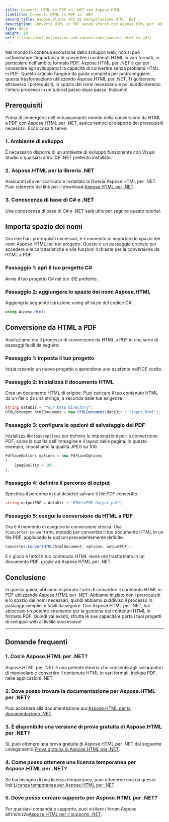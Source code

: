 ```yaml
---
title: Converti HTML in PDF in .NET con Aspose.HTML
linktitle: Converti HTML in PDF in .NET
second_title: Aspose.Slides API di manipolazione HTML .NET
description: Converti HTML in PDF senza sforzo con Aspose.HTML per .NET. Segui la nostra guida passo passo e libera la potenza della conversione da HTML a PDF.
type: docs
weight: 10
url: /it/net/html-extensions-and-conversions/convert-html-to-pdf/
---
```


Nel mondo in continua evoluzione dello sviluppo web, non si può sottovalutare l'importanza di convertire i contenuti HTML in vari formati, in particolare nell'ambito formato PDF. Aspose.HTML per .NET è qui per consentire agli sviluppatori la capacità di convertire senza problemi HTML in PDF. Questo articolo fungerà da guida completa per padroneggiare questa trasformazione utilizzando Aspose.HTML per .NET. Ti guideremo attraverso i prerequisiti, lo spazio dei nomi necessario e poi suddivideremo l'intero processo in un tutorial passo dopo passo. Iniziamo!

## Prerequisiti

Prima di immergerci nell'entusiasmante mondo della conversione da HTML a PDF con Aspose.HTML per .NET, assicuriamoci di disporre dei prerequisiti necessari. Ecco cosa ti serve:

### 1. Ambiente di sviluppo

È necessario disporre di un ambiente di sviluppo funzionante con Visual Studio o qualsiasi altro IDE .NET preferito installato.

### 2. Aspose.HTML per la libreria .NET

Assicurati di aver scaricato e installato la libreria Aspose.HTML per .NET. Puoi ottenerlo dal link per il download:[Aspose.HTML per .NET](https://releases.aspose.com/html/net/).

### 3. Conoscenza di base di C# e .NET

Una conoscenza di base di C# e .NET sarà utile per seguire questo tutorial.

## Importa spazio dei nomi

Ora che hai i prerequisiti necessari, è il momento di importare lo spazio dei nomi Aspose.HTML nel tuo progetto. Questo è un passaggio cruciale per accedere alle caratteristiche e alle funzioni richieste per la conversione da HTML a PDF.

### Passaggio 1: apri il tuo progetto C#

Avvia il tuo progetto C# nel tuo IDE preferito.

### Passaggio 2: aggiungere lo spazio dei nomi Aspose.HTML

Aggiungi la seguente istruzione using all'inizio del codice C#:

```csharp
using Aspose.Html;
```

## Conversione da HTML a PDF

Analizziamo ora il processo di conversione da HTML a PDF in una serie di passaggi facili da seguire:

### Passaggio 1: imposta il tuo progetto

Inizia creando un nuovo progetto o aprendone uno esistente nell'IDE scelto.

### Passaggio 2: inizializza il documento HTML

Crea un documento HTML di origine. Puoi caricare il tuo contenuto HTML da un file o da una stringa, a seconda delle tue esigenze.

```csharp
string dataDir = "Your Data Directory";
HTMLDocument htmlDocument = new HTMLDocument(dataDir + "input.html");
```

### Passaggio 3: configura le opzioni di salvataggio del PDF

 Inizializza il`PdfSaveOptions` per definire le impostazioni per la conversione PDF, come la qualità dell'immagine e il layout della pagina. In questo esempio, impostiamo la qualità JPEG su 100.

```csharp
PdfSaveOptions options = new PdfSaveOptions
{
    JpegQuality = 100
};
```

### Passaggio 4: definire il percorso di output

Specifica il percorso in cui desideri salvare il file PDF convertito.

```csharp
string outputPDF = dataDir + "HTMLtoPDF_Output.pdf";
```

### Passaggio 5: esegui la conversione da HTML a PDF

 Ora è il momento di eseguire la conversione stessa. Usa il`Converter.ConvertHTML` metodo per convertire il tuo documento HTML in un file PDF, applicando le opzioni precedentemente definite.

```csharp
Converter.ConvertHTML(htmlDocument, options, outputPDF);
```

E il gioco è fatto! Il tuo contenuto HTML viene ora trasformato in un documento PDF, grazie ad Aspose.HTML per .NET.

## Conclusione

In questa guida, abbiamo esplorato l'arte di convertire il contenuto HTML in PDF utilizzando Aspose.HTML per .NET. Abbiamo iniziato con i prerequisiti e lo spazio dei nomi necessari, quindi abbiamo suddiviso il processo in passaggi semplici e facili da seguire. Con Aspose.HTML per .NET, hai sbloccato un potente strumento per la gestione dei contenuti HTML in formato PDF. Quindi vai avanti, sfrutta le sue capacità e porta i tuoi progetti di sviluppo web al livello successivo!

---

## Domande frequenti

### 1. Cos'è Aspose.HTML per .NET?

Aspose.HTML per .NET è una potente libreria che consente agli sviluppatori di manipolare e convertire il contenuto HTML in vari formati, incluso PDF, nelle applicazioni .NET.

### 2. Dove posso trovare la documentazione per Aspose.HTML per .NET?

 Puoi accedere alla documentazione qui:[Aspose.HTML per la documentazione .NET](https://reference.aspose.com/html/net/).

### 3. È disponibile una versione di prova gratuita di Aspose.HTML per .NET?

 Sì, puoi ottenere una prova gratuita di Aspose.HTML per .NET dal seguente collegamento:[Prova gratuita di Aspose.HTML per .NET](https://releases.aspose.com/).

### 4. Come posso ottenere una licenza temporanea per Aspose.HTML per .NET?

Se hai bisogno di una licenza temporanea, puoi ottenerne una da questo link:[Licenza temporanea per Aspose.HTML per .NET](https://purchase.aspose.com/temporary-license/).

### 5. Dove posso cercare supporto per Aspose.HTML per .NET?

 Per qualsiasi domanda o supporto, puoi visitare i forum Aspose all'indirizzo[Aspose.HTML per il supporto .NET](https://forum.aspose.com/).